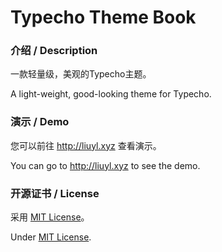 # Typecho Theme Book

### 介绍 / Description

一款轻量级，美观的Typecho主题。

A light-weight, good-looking theme for Typecho.

### 演示 / Demo

您可以前往 <http://liuyl.xyz> 查看演示。

You can go to <http://liuyl.xyz> to see the demo.

### 开源证书 / License

采用 [MIT License](https://github.com/yongleliu/typecho-theme-book/blob/master/LICENSE)。

Under [MIT License](https://github.com/yongleliu/typecho-theme-book/blob/master/LICENSE).

